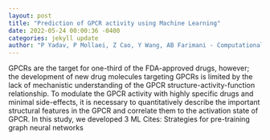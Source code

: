 ```yaml
--- 
layout: post 
title: "Prediction of GPCR activity using Machine Learning" 
date: 2022-05-24 00:00:36 -0400 
categories: jekyll update 
author: "P Yadav, P Mollaei, Z Cao, Y Wang, AB Farimani - Computational and Structural , 2022" 
--- 
```

GPCRs are the target for one-third of the FDA-approved drugs, however; the development of new drug molecules targeting GPCRs is limited by the lack of mechanistic understanding of the GPCR structure-activity-function relationship. To modulate the GPCR activity with highly specific drugs and minimal side-effects, it is necessary to quantitatively describe the important structural features in the GPCR and correlate them to the activation state of GPCR. In this study, we developed 3 ML Cites: Strategies for pre-training graph neural networks
